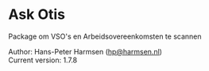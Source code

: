 # Ask Otis

Package om VSO's en Arbeidsovereenkomsten te scannen

Author: Hans-Peter Harmsen (hp@harmsen.nl) \
Current version: 1.7.8

